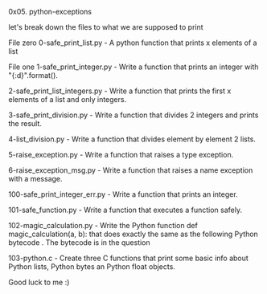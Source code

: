 0x05. python-exceptions

let's break down the files to what we are supposed to print 

File zero 0-safe_print_list.py - A python function that prints x elements of a list 

File one 1-safe_print_integer.py - Write a function that prints an integer with "{:d}".format().

2-safe_print_list_integers.py - Write a function that prints the first x elements of a list and only integers.

3-safe_print_division.py - Write a function that divides 2 integers and prints the result.

4-list_division.py - Write a function that divides element by element 2 lists.

5-raise_exception.py - Write a function that raises a type exception.

6-raise_exception_msg.py - Write a function that raises a name exception with a message.

100-safe_print_integer_err.py - Write a function that prints an integer.

101-safe_function.py - Write a function that executes a function safely.

102-magic_calculation.py - Write the Python function def magic_calculation(a, b): that does exactly the same as the following Python bytecode . The bytecode is in the question

103-python.c - Create three C functions that print some basic info about Python lists, Python bytes an Python float objects.

Good luck to me :)
